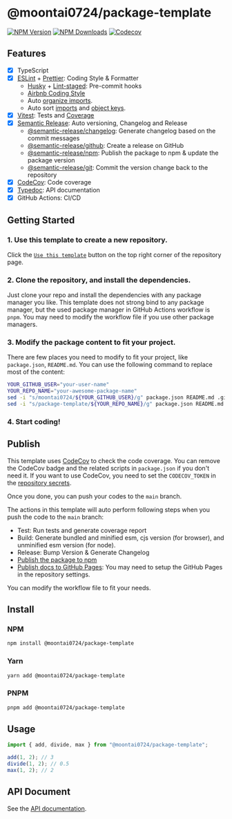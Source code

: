 # @moontai0724/package-template

[![NPM Version](https://img.shields.io/npm/v/@moontai0724/package-template)](https://www.npmjs.com/package/@moontai0724/package-template)
[![NPM Downloads](https://img.shields.io/npm/d18m/@moontai0724/package-template)](https://www.npmjs.com/package/@moontai0724/package-template)
[![Codecov](https://codecov.io/gh/moontai0724/package-template/graph/badge.svg)](https://codecov.io/gh/moontai0724/package-template)

## Features

- [x] TypeScript
- [x] [ESLint](https://eslint.org) + [Prettier](https://prettier.io): Coding Style & Formatter
  - [Husky](https://github.com/typicode/husky) + [Lint-staged](https://github.com/okonet/lint-staged): Pre-commit hooks
  - [Airbnb Coding Style](https://github.com/airbnb/javascript)
  - Auto [organize imports](https://github.com/import-js/eslint-plugin-import).
  - Auto sort [imports](https://github.com/lydell/eslint-plugin-simple-import-sort) and [object keys](https://github.com/infctr/eslint-plugin-typescript-sort-keys).
- [x] [Vitest](https://github.com/vitest-dev/vitest): Tests and [Coverage](https://github.com/vitest-dev/vitest/tree/main/packages/coverage-v8)
- [x] [Semantic Release](https://github.com/semantic-release/semantic-release): Auto versioning, Changelog and Release
  - [@semantic-release/changelog](https://github.com/semantic-release/changelog): Generate changelog based on the commit messages
  - [@semantic-release/github](https://github.com/semantic-release/github): Create a release on GitHub
  - [@semantic-release/npm](https://github.com/semantic-release/npm): Publish the package to npm & update the package version
  - [@semantic-release/git](https://github.com/semantic-release/git): Commit the version change back to the repository
- [x] [CodeCov](https://codecov.io): Code coverage
- [x] [Typedoc](https://github.com/TypeStrong/typedoc): API documentation
- [x] GitHub Actions: CI/CD

## Getting Started

### 1. Use this template to create a new repository.

Click the [`Use this template`](https://github.com/new?template_name=package-template&template_owner=moontai0724) button on the top right corner of the repository page.

### 2. Clone the repository, and install the dependencies.

Just clone your repo and install the dependencies with any package manager you like. This template does not strong bind to any package manager, but the used package manager in GitHub Actions workflow is `pnpm`. You may need to modify the workflow file if you use other package managers.

### 3. Modify the package content to fit your project.

There are few places you need to modify to fit your project, like `package.json`, `README.md`. You can use the following command to replace most of the content:

```bash
YOUR_GITHUB_USER="your-user-name"
YOUR_REPO_NAME="your-awesome-package-name"
sed -i "s/moontai0724/${YOUR_GITHUB_USER}/g" package.json README.md .github/workflows/*
sed -i "s/package-template/${YOUR_REPO_NAME}/g" package.json README.md .github/workflows/*
```

### 4. Start coding!

## Publish

This template uses [CodeCov](https://docs.codecov.com/docs/quick-start) to check the code coverage. You can remove the CodeCov badge and the related scripts in `package.json` if you don't need it.
If you want to use CodeCov, you need to set the `CODECOV_TOKEN` in the [repository secrets](https://github.com/moontai0724/package-template/settings/secrets/actions).

Once you done, you can push your codes to the `main` branch.

The actions in this template will auto perform following steps when you push the code to the `main` branch:

- Test: Run tests and generate coverage report
- Build: Generate bundled and minified esm, cjs version (for browser), and unminified esm version (for node).
- Release: Bump Version & Generate Changelog
- [Publish the package to npm](https://www.npmjs.com/package/@moontai0724/package-template/)
- [Publish docs to GitHub Pages](https://moontai0724.github.io/package-template/): You may need to setup the GitHub Pages in the repository settings.

You can modify the workflow file to fit your needs.

## Install

### NPM

```bash
npm install @moontai0724/package-template
```

### Yarn

```bash
yarn add @moontai0724/package-template
```

### PNPM

```bash
pnpm add @moontai0724/package-template
```

## Usage

```typescript
import { add, divide, max } from "@moontai0724/package-template";

add(1, 2); // 3
divide(1, 2); // 0.5
max(1, 2); // 2
```

## API Document

See the [API documentation](https://moontai0724.github.io/package-template/).

